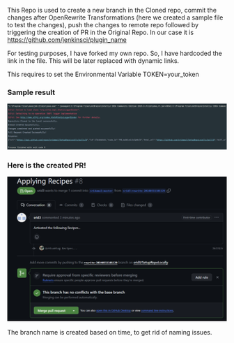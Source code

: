 This Repo is used to create a new branch in the Cloned repo, commit the changes after OpenRewrite
Transformations (here we created a sample file to test the changes), push the changes to remote repo
followed by triggering the creation of PR in the Original Repo. In our case it is 
https://github.com/jenkinsci/plugin_name

For testing purposes, I have forked my own repo. So, I have hardcoded the link in the
file. This will be later replaced with dynamic links.

This requires to set the Environmental Variable TOKEN=your_token

### Sample result
![commitAndPR](doc/images/commitAndPR.png)

### Here is the created PR!
![PR](doc/images/PR.png)

The branch name is created based on time, to get rid of naming issues.



